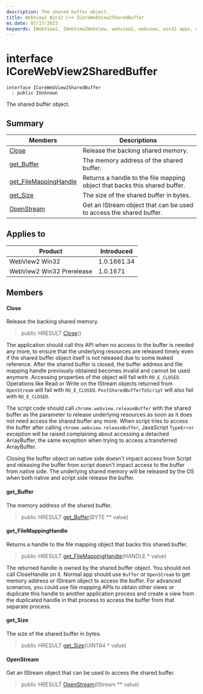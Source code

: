 ```yaml
---
description: The shared buffer object.
title: WebView2 Win32 C++ ICoreWebView2SharedBuffer
ms.date: 07/17/2023
keywords: IWebView2, IWebView2WebView, webview2, webview, win32 apps, win32, edge, ICoreWebView2, ICoreWebView2Controller, browser control, edge html, ICoreWebView2SharedBuffer
---
```


# interface ICoreWebView2SharedBuffer

```
interface ICoreWebView2SharedBuffer
  : public IUnknown
```

The shared buffer object.

## Summary

 Members                        | Descriptions
--------------------------------|---------------------------------------------
[Close](#close) | Release the backing shared memory.
[get_Buffer](#get_buffer) | The memory address of the shared buffer.
[get_FileMappingHandle](#get_filemappinghandle) | Returns a handle to the file mapping object that backs this shared buffer.
[get_Size](#get_size) | The size of the shared buffer in bytes.
[OpenStream](#openstream) | Get an IStream object that can be used to access the shared buffer.

## Applies to

Product                         | Introduced
--------------------------------|---------------------------------------------
WebView2 Win32            |    1.0.1661.34
WebView2 Win32 Prerelease |    1.0.1671

## Members

#### Close

Release the backing shared memory.

> public HRESULT [Close](#close)()

The application should call this API when no access to the buffer is needed any more, to ensure that the underlying resources are released timely even if the shared buffer object itself is not released due to some leaked reference. After the shared buffer is closed, the buffer address and file mapping handle previously obtained becomes invalid and cannot be used anymore. Accessing properties of the object will fail with `RO_E_CLOSED`. Operations like Read or Write on the IStream objects returned from `OpenStream` will fail with `RO_E_CLOSED`. `PostSharedBufferToScript` will also fail with `RO_E_CLOSED`.

The script code should call `chrome.webview.releaseBuffer` with the shared buffer as the parameter to release underlying resources as soon as it does not need access the shared buffer any more. When script tries to access the buffer after calling `chrome.webview.releaseBuffer`, JavaScript `TypeError` exception will be raised complaining about accessing a detached ArrayBuffer, the same exception when trying to access a transferred ArrayBuffer.

Closing the buffer object on native side doesn't impact access from Script and releasing the buffer from script doesn't impact access to the buffer from native side. The underlying shared memory will be released by the OS when both native and script side release the buffer.

#### get_Buffer

The memory address of the shared buffer.

> public HRESULT [get_Buffer](#get_buffer)(BYTE ** value)

#### get_FileMappingHandle

Returns a handle to the file mapping object that backs this shared buffer.

> public HRESULT [get_FileMappingHandle](#get_filemappinghandle)(HANDLE * value)

The returned handle is owned by the shared buffer object. You should not call CloseHandle on it. Normal app should use `Buffer` or `OpenStream` to get memory address or IStream object to access the buffer. For advanced scenarios, you could use file mapping APIs to obtain other views or duplicate this handle to another application process and create a view from the duplicated handle in that process to access the buffer from that separate process.

#### get_Size

The size of the shared buffer in bytes.

> public HRESULT [get_Size](#get_size)(UINT64 * value)

#### OpenStream

Get an IStream object that can be used to access the shared buffer.

> public HRESULT [OpenStream](#openstream)(IStream ** value)

